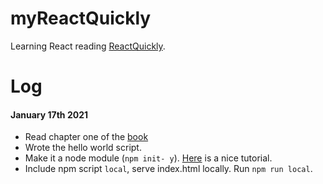 # myReactQuickly
Learning React reading [ReactQuickly](http://reactquickly.co/).

# Log
#### January 17th 2021
 - Read chapter one of the [book](https://www.manning.com/books/react-quickly)
 - Wrote the hello world script.
 - Make it a node module (`npm init- y`). [Here](https://www.digitalocean.com/community/tutorials/how-to-create-a-node-js-module) is a nice tutorial.
 - Include npm script `local`, serve index.html locally. Run `npm run local`.
